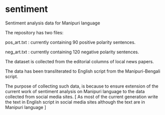 # sentiment
Sentiment analysis data for Manipuri language

The repository has two files:

pos_art.txt : currently containing 90 positive polarity sentences.

neg_art.txt : currently containing 120 negative polarity sentences.

The dataset is collected from the editorial columns of local news papers.

The data has been transliterated to English script from the Manipuri-Bengali script.

The purpose of collecting such data, is because to ensure extension of the current work of sentiment analysis on Manipuri language to the data collected from social media sites.
[ As most of the current generation write the text in English script in social media sites although the text are in Manipuri language ]
